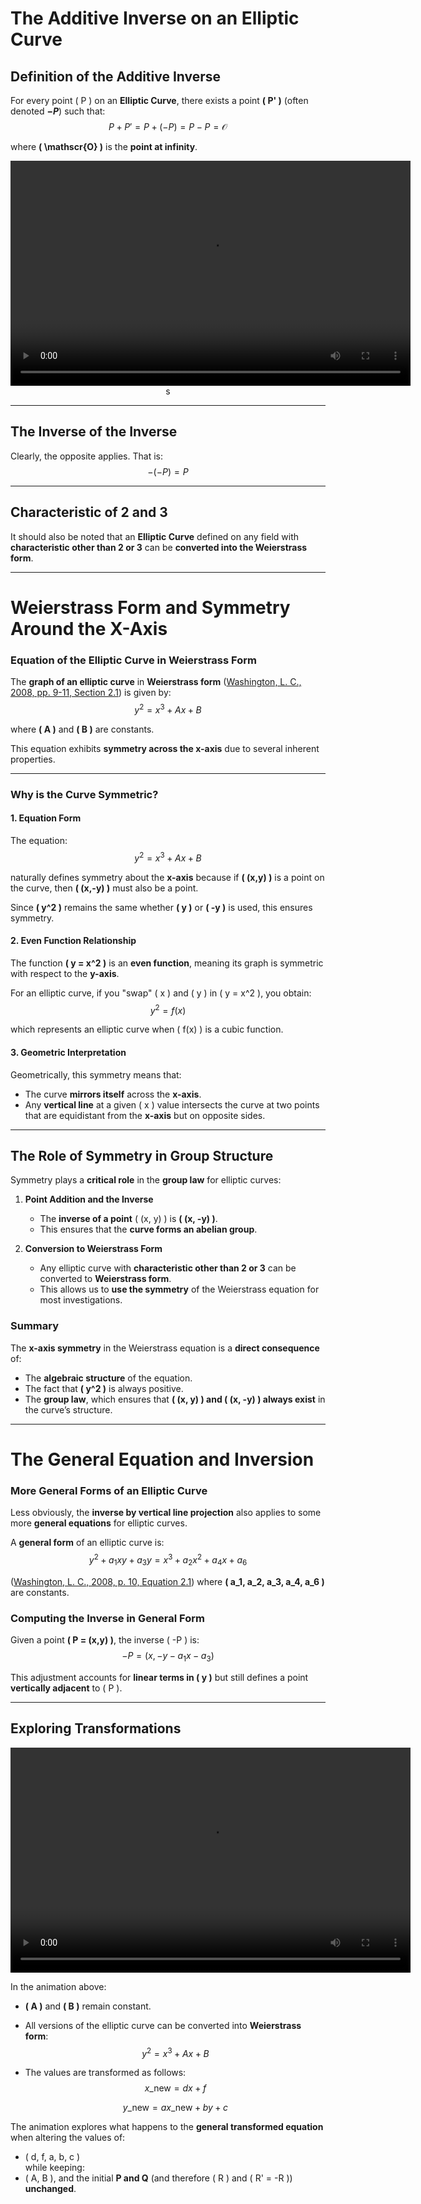 # The Additive Inverse on an Elliptic Curve

## **Definition of the Additive Inverse**

For every point \( P \) on an **Elliptic Curve**, there exists a point **\( P' \)** (often denoted **$-P$**) such that:
$$ P + P' = P + (-P) = P - P = \mathscr{O} $$

where **\( \mathscr{O} \)** is the **point at infinity**.

<div style="text-align: center;">
  <video width="640" height="360" controls>
    <source src="vid/additive-inverse.mp4" type="video/mp4">
    Your browser does not support the video tag.
  </video>s
</div>

---

## **The Inverse of the Inverse**

Clearly, the opposite applies. That is:
$$ -(-P) = P $$

---

## **Characteristic of 2 and 3**

It should also be noted that an **Elliptic Curve** defined on any field with **characteristic other than 2 or 3** can be **converted into the Weierstrass form**.

---

# **Weierstrass Form and Symmetry Around the X-Axis**

### **Equation of the Elliptic Curve in Weierstrass Form**

The **graph of an elliptic curve** in **Weierstrass form** ([Washington, L. C., 2008, pp. 9-11, Section 2.1](900-acknowledgements-bibliography.md)) is given by:
$$ y^2 = x^3 + Ax + B $$

where **\( A \)** and **\( B \)** are constants.

This equation exhibits **symmetry across the x-axis** due to several inherent properties.

---

### **Why is the Curve Symmetric?**

#### **1. Equation Form**

The equation:
$$ y^2 = x^3 + Ax + B $$

naturally defines symmetry about the **x-axis** because if **\( (x,y) \)** is a point on the curve, then **\( (x,-y) \)** must also be a point.

Since **\( y^2 \)** remains the same whether **\( y \)** or **\( -y \)** is used, this ensures symmetry.

#### **2. Even Function Relationship**

The function **\( y = x^2 \)** is an **even function**, meaning its graph is symmetric with respect to the **y-axis**.

For an elliptic curve, if you "swap" \( x \) and \( y \) in \( y = x^2 \), you obtain:
$$ y^2 = f(x) $$

which represents an elliptic curve when \( f(x) \) is a cubic function.

#### **3. Geometric Interpretation**

Geometrically, this symmetry means that:

- The curve **mirrors itself** across the **x-axis**.
- Any **vertical line** at a given \( x \) value intersects the curve at two points that are equidistant from the **x-axis** but on opposite sides.

---

## **The Role of Symmetry in Group Structure**

Symmetry plays a **critical role** in the **group law** for elliptic curves:

1. **Point Addition and the Inverse**

   - The **inverse of a point** \( (x, y) \) is **\( (x, -y) \)**.
   - This ensures that the **curve forms an abelian group**.

2. **Conversion to Weierstrass Form**
   - Any elliptic curve with **characteristic other than 2 or 3** can be converted to **Weierstrass form**.
   - This allows us to **use the symmetry** of the Weierstrass equation for most investigations.

### **Summary**

The **x-axis symmetry** in the Weierstrass equation is a **direct consequence** of:

- The **algebraic structure** of the equation.
- The fact that **\( y^2 \)** is always positive.
- The **group law**, which ensures that **\( (x, y) \) and \( (x, -y) \) always exist** in the curve’s structure.

---

# **The General Equation and Inversion**

### **More General Forms of an Elliptic Curve**

Less obviously, the **inverse by vertical line projection** also applies to some more **general equations** for elliptic curves.

A **general form** of an elliptic curve is:
$$ y^2 + a_1xy + a_3y = x^3 + a_2x^2 + a_4x + a_6 $$

([Washington, L. C., 2008, p. 10, Equation 2.1](900-acknowledgements-bibliography.md)) where **\( a_1, a_2, a_3, a_4, a_6 \)** are constants.

### **Computing the Inverse in General Form**

Given a point **\( P = (x,y) \)**, the inverse \( -P \) is:
$$ -P = (x, -y - a_1x - a_3) $$

This adjustment accounts for **linear terms in \( y \)** but still defines a point **vertically adjacent** to \( P \).

---

## **Exploring Transformations**

<div style="text-align: center;">
  <video width="640" height="360" controls>
    <source src="vid/general-equations.mp4" type="video/mp4">
    Your browser does not support the video tag.
  </video>
</div>

In the animation above:

- **\( A \)** and **\( B \)** remain constant.
- All versions of the elliptic curve can be converted into **Weierstrass form**:
  $$ y^2 = x^3 + Ax + B $$

- The values are transformed as follows:
  $$ x\_{\text{new}} = dx + f $$

  $$ y\_{\text{new}} = ax\_{\text{new}} + by + c $$

The animation explores what happens to the **general transformed equation** when altering the values of:

- \( d, f, a, b, c \)  
  while keeping:
- \( A, B \), and the initial **P and Q** (and therefore \( R \) and \( R' = -R \)) **unchanged**.
